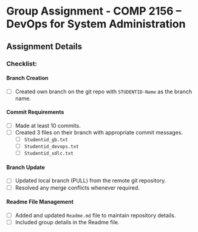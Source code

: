 # Group Assignment - COMP 2156 – DevOps for System Administration

## Assignment Details
### Checklist:
#### Branch Creation
- [ ] Created own branch on the git repo with `STUDENTID-Name` as the branch name.

#### Commit Requirements
- [ ] Made at least 10 commits.
- [ ] Created 3 files on their branch with appropriate commit messages.
  - [ ] `Studentid_gb.txt`
  - [ ] `Studentid_devops.txt`
  - [ ] `Studentid_sdlc.txt`
  
#### Branch Update
- [ ] Updated local branch (PULL) from the remote git repository.
- [ ] Resolved any merge conflicts whenever required.

#### Readme File Management
- [ ] Added and updated `Readme.md` file to maintain repository details.
- [ ] Included group details in the Readme file.